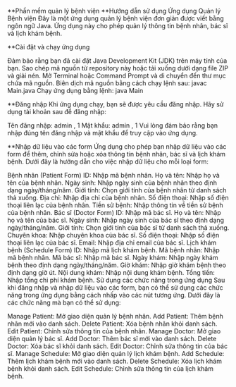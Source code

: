 **Phần mềm quản lý bệnh viện
**Hướng dẫn sử dụng Ứng dụng Quản lý Bệnh viện
Đây là một ứng dụng quản lý bệnh viện đơn giản được viết bằng ngôn ngữ Java. Ứng dụng này cho phép quản lý thông tin bệnh nhân, bác sĩ và lịch khám bệnh.

**Cài đặt và chạy ứng dụng

Đảm bảo rằng bạn đã cài đặt Java Development Kit (JDK) trên máy tính của bạn.
Sao chép mã nguồn từ repository này hoặc tải xuống dưới dạng file ZIP và giải nén.
Mở Terminal hoặc Command Prompt và di chuyển đến thư mục chứa mã nguồn.
Biên dịch mã nguồn bằng cách chạy lệnh sau: javac Main.java
Chạy ứng dụng bằng lệnh: java Main

**Đăng nhập
Khi ứng dụng chạy, bạn sẽ được yêu cầu đăng nhập. Hãy sử dụng tài khoản sau để đăng nhập:

Tên đăng nhập: admin  ,  1
Mật khẩu: admin       ,  1
Vui lòng đảm bảo rằng bạn nhập đúng tên đăng nhập và mật khẩu để truy cập vào ứng dụng.

**Nhập dữ liệu vào các form
Ứng dụng cho phép bạn nhập dữ liệu vào các form để thêm, chỉnh sửa hoặc xóa thông tin bệnh nhân, bác sĩ và lịch khám bệnh. Dưới đây là hướng dẫn cho việc nhập dữ liệu cho mỗi loại form:

Bệnh nhân (Patient Form)
ID: Nhập mã bệnh nhân.
Họ và tên: Nhập họ và tên của bệnh nhân.
Ngày sinh: Nhập ngày sinh của bệnh nhân theo định dạng ngày/tháng/năm.
Giới tính: Chọn giới tính của bệnh nhân từ danh sách thả xuống.
Địa chỉ: Nhập địa chỉ của bệnh nhân.
Số điện thoại: Nhập số điện thoại liên lạc của bệnh nhân.
Tiền sử bệnh: Nhập thông tin về tiền sử bệnh của bệnh nhân.
Bác sĩ (Doctor Form)
ID: Nhập mã bác sĩ.
Họ và tên: Nhập họ và tên của bác sĩ.
Ngày sinh: Nhập ngày sinh của bác sĩ theo định dạng ngày/tháng/năm.
Giới tính: Chọn giới tính của bác sĩ từ danh sách thả xuống.
Chuyên khoa: Nhập chuyên khoa của bác sĩ.
Số điện thoại: Nhập số điện thoại liên lạc của bác sĩ.
Email: Nhập địa chỉ email của bác sĩ.
Lịch khám bệnh (Schedule Form)
ID: Nhập mã lịch khám bệnh.
Mã bệnh nhân: Nhập mã bệnh nhân.
Mã bác sĩ: Nhập mã bác sĩ.
Ngày khám: Nhập ngày khám bệnh theo định dạng ngày/tháng/năm.
Giờ khám: Nhập giờ khám bệnh theo định dạng giờ
út.
Nội dung khám: Nhập nội dung khám bệnh.
Tổng tiền: Nhập tổng chi phí khám bệnh.
Sử dụng các chức năng trong ứng dụng
Sau khi đăng nhập và nhập dữ liệu vào các form, bạn có thể sử dụng các chức năng trong ứng dụng bằng cách nhấp vào các nút tương ứng. Dưới đây là các chức năng mà bạn có thể sử dụng:

Manage Patient: Mở giao diện quản lý bệnh nhân.
Add Patient: Thêm bệnh nhân mới vào danh sách.
Delete Patient: Xóa bệnh nhân khỏi danh sách.
Edit Patient: Chỉnh sửa thông tin của bệnh nhân.
Manage Doctor: Mở giao diện quản lý bác sĩ.
Add Doctor: Thêm bác sĩ mới vào danh sách.
Delete Doctor: Xóa bác sĩ khỏi danh sách.
Edit Doctor: Chỉnh sửa thông tin của bác sĩ.
Manage Schedule: Mở giao diện quản lý lịch khám bệnh.
Add Schedule: Thêm lịch khám bệnh mới vào danh sách.
Delete Schedule: Xóa lịch khám bệnh khỏi danh sách.
Edit Schedule: Chỉnh sửa thông tin của lịch khám bệnh.